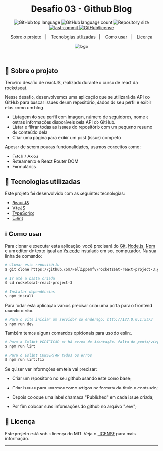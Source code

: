 <h1 align="center"> Desafio 03 - Github Blog </h1>

<p align="center">
  <img alt="GitHub top language" src="https://img.shields.io/github/languages/top/Fellippemfv/rocketseat-react-challange-3">

  <img alt="GitHub language count" src="https://img.shields.io/github/languages/count/Fellippemfv/rocketseat-react-challange-3">

  <img alt="Repository size" src="https://img.shields.io/github/repo-size/Fellippemfv/rocketseat-react-challange-3?color=yellow">
  
  <a href="https://github.com/Fellippemfv/rocketseat-react-challange-3/commits/master">
  	<img alt="last-commit" src="https://img.shields.io/github/last-commit/Fellippemfv/rocketseat-react-challange-3">
  </a>

  <a href="https://github.com/Fellippemfv/rocketseat-react-challange-3/blob/master/LICENSE.md">
  	<img alt="GitHub/license" src="https://img.shields.io/github/license/Fellippemfv/rocketseat-react-project-3">
  </a>
</p>

<p align="center">
  <a href="#round_pushpin-sobre-o-projeto">Sobre o projeto</a>&nbsp;&nbsp;&nbsp;|&nbsp;&nbsp;&nbsp;
  <a href="#rocket-tecnologias-utilizadas">Tecnologias utilizadas</a>&nbsp;&nbsp;&nbsp;|&nbsp;&nbsp;&nbsp;
  <a href="#information_source-como-usar">Como usar</a>&nbsp;&nbsp;&nbsp;|&nbsp;&nbsp;&nbsp;
  <a href="#memo-licença">Licença</a>
</p>

<p align="center">
  <img alt="logo" title="logo" src="https://user-images.githubusercontent.com/67835741/197403869-ad3015d8-ca2a-47c8-ac26-435ca313b1bf.png" />
</p>

<br>

## :round_pushpin: Sobre o projeto

 Terceiro desafio de reactJS, realizado durante o curso de react da rocketseat. 
 
 Nesse desafio, desenvolvemos uma aplicação que se utilizará da API do GitHub para buscar issues de um repositório, dados do seu perfil e exibir elas como um blog.

- Listagem do seu perfil com imagem, número de seguidores, nome e outras informações disponíveis pela API do GitHub.
- Listar e filtrar todas as issues do repositório com um pequeno resumo do conteúdo dela
- Criar uma página para exibir um post (issue) completo

Apesar de serem poucas funcionalidades, usamos conceitos como:

- Fetch / Axios
- Roteamento e React Router DOM
- Formulários

## :rocket: Tecnologias utilizadas

Este projeto foi desenvolvido com as seguintes tecnologias:

-  [ReactJS](https://pt-br.reactjs.org)
-  [ViteJS](https://vitejs.dev)
-  [TypeScript](https://www.typescriptlang.org)
-  [Eslint](https://eslint.org)

## :information_source: Como usar

Para clonar e executar esta aplicação, você precisará do [Git](https://git-scm.com), [Node.js](https://nodejs.org/en/), [Npm](https://www.npmjs.com/) e um editor de texto igual ao [Vs code](https://code.visualstudio.com/) instalado em seu computador. Na sua linha de comando:

```bash
# Clonar este repositório
$ git clone https://github.com/Fellippemfv/rocketseat-react-project-3.git

# Ir até a pasta criada
$ cd rocketseat-react-project-3

# Instalar dependências
$ npm install
```

Para rodar esta aplicação vamos precisar criar uma porta para o frontend usando o vite.

```bash
# Para o vite iniciar um servidor no endereço: http://127.0.0.1:5173
$ npm run dev
```

Também temos alguns comandos opicionais para uso do eslint.

```bash
# Para o Eslint VERIFICAR se há erros de identação, falta de ponto/virgula ou erro de importação
$ npm run lint

# Para o Eslint CONSERTAR todos os erros
$ npm run lint:fix
```

Se quiser ver informções em tela vai precisar:

- Criar um repositorio no seu github usando este como base; 

- Criar issues para usarmos como artigos no formato de titulo e conteudo;

- Depois coloque uma label chamada "Published" em cada issue criada;

- Por fim colocar suas informações do github no arquivo ".env";

## :memo: Licença

Este projeto está sob a licença do MIT. Veja o [LICENSE](https://github.com/Fellippemfv/rocketseat-react-project-3/blob/master/LICENSE.md) para mais informação.

---